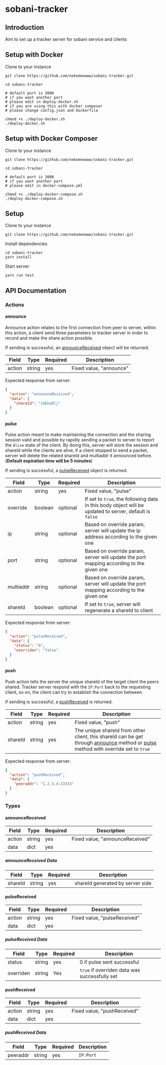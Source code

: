 # sobani-tracker

## Introduction

Aim to set up a tracker server for sobani service and clients

## Setup with Docker

Clone to your instance

```
git clone https://github.com/nekomeowww/sobani-tracker.git
```

```
cd sobani-tracker

# default port is 3000
# if you want another port
# please edit in deploy-docker.sh
# if you are using this with docker composer
# please change config.json and Dockerfile

chmod +x ./deploy-docker.sh
./deploy-docker.sh
```

## Setup with Docker Composer

Clone to your instance

```
git clone https://github.com/nekomeowww/sobani-tracker.git
```

```
cd sobani-tracker

# default port is 3000
# if you want another port
# please edit in docker-compose.yml

chmod +x ./deploy-docker-compose.sh
./deploy-docker-compose.sh
```

## Setup

Clone to your instance

```
git clone https://github.com/nekomeowww/sobani-tracker.git
```

Install dependencies

```
cd sobani-tracker
yarn install
```

Start server

```
yarn run test
```

## API Documentation

### Actions

#### announce

Announce action relates to the first connection from peer to server, within this action, a client send three parameters to tracker server in order to record and make the share action possible.

If sending is successful, an [announceReceived](#announceReceived) object will be returned.

| Field  | Type   | Required | Description             |
| ------ | ------ | -------- | ----------------------- |
| action | string | yes      | Fixed value, "announce" |

Expected response from server:

```json
{
  "action": "announceReceived",
  "data": {
    "shareId": "1AbhoECj"
  }
}
```

#### pulse

Pulse action meant to make maintaining the connection and the sharing session valid and possible by rapidly sending a packet to server to report the `Alive` state of the client. By doing this, server will store the session and shareId while the clients are alive, if a client stopped to send a packet, server will delete the related shareId and multiaddr it announced before. (**Default expiration time will be 5 minutes**)

If sending is successful, a [pulseReceived](#pulseReceived) object is returned.

| Field     | Type    | Required | Description                                                  |
| --------- | ------- | -------- | ------------------------------------------------------------ |
| action    | string  | yes      | Fixed value, "pulse"                                         |
| override  | boolean | optional | If set to `true`, the following data in this body object will be  updated to server, default is `false` |
| ip        | string  | optional | Based on override param, server will update the ip address according to the given one |
| port      | string  | optional | Based on override param, server will update the port mapping according to the given one |
| multiaddr | string  | optional | Based on override param, server will update the port mapping according to the given one |
| shareId   | boolean | optional | If set to `true`, server will regenerate a shareId to client |

Expected response from server:

```json
{
  "action": "pulseReceived",
  "data": {
    "status": "0",
    "overriden": "false"
  }
}
```

#### push

Push action tells the server the unique shareId of the target client the peers shared. Tracker server respond with the `IP:Port` back to the requesting client, so on, the client can try to establish the connection between. 

If sending is successful, a [pushReceived](#pushReceived) is returned.

| Field   | Type   | Required | Description                                                  |
| ------- | ------ | -------- | ------------------------------------------------------------ |
| action  | string | yes      | Fixed value, "push"                                          |
| shareId | string | yes      | The unique shareId from other client, this shareId can  be get through [announce](#announce) method or [pulse](#pulse) method with override set to `true` |

Expected response from server:

```json
{
  "action": "pushReceived",
  "data": {
    "peeraddr": "1.2.3.4:23333"
  }
}
```

### Types

#### announceReceived

| Field  | Type   | Required | Description                     |
| ------ | ------ | -------- | ------------------------------- |
| action | string | yes      | Fixed value, "announceReceived" |
| data   | dict   | yes      |                                 |

##### announceReceived Data

| Field   | Type   | Required | Description                      |
| ------- | ------ | -------- | -------------------------------- |
| shareId | string | yes      | shareId generated by server side |

#### pulseReceived

| Field  | Type   | Required | Description                  |
| ------ | ------ | -------- | ---------------------------- |
| action | string | yes      | Fixed value, "pulseReceived" |
| data   | dict   | yes      |                              |

##### pulseReceived Data

| Field     | Type   | Required | Description                                   |
| --------- | ------ | -------- | --------------------------------------------- |
| status    | string | yes      | 0 if pulse sent successful                    |
| overriden | string | Yes      | `true` if overriden data was successfully set |

#### pushReceived

| Field  | Type   | Required | Description                 |
| ------ | ------ | -------- | --------------------------- |
| action | string | yes      | Fixed value, "pushReceived" |
| data   | dict   | yes      |                             |

##### pushReceived Data

| Field    | Type   | Required | Description |
| -------- | ------ | -------- | ----------- |
| peeraddr | string | yes      | `IP:Port`   |
